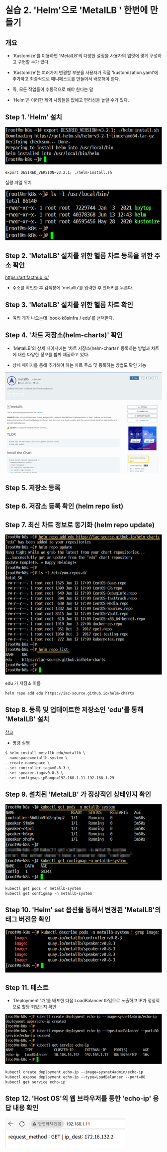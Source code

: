 # 실습 2. 'Helm'으로 'MetalLB ' 한번에 만들기

## 개요
- 'Kustomize'를 이용하면 'MetalLB'의 다양한 설정을 사용자의 입맛에 맞게 구성하고 구현할 수가 있다.

- 'Kustomize'는 여러가지 변경할 부분을 사용자가 직접 'kustomization.yaml'에 추가하고 최종적으로 매니페스트를 만들어서 배포해야 한다.

- 즉, 모든 작업들이 수동적으로 해야 한다는 말

- 'Helm'은 이러한 제약 사항들을 없애고 편리성을 높일 수가 있다.

## Step 1. 'Helm' 설치
![](./img/20250613.img/0013.png) 
```
export DESIRED_VERSION=v3.2.1; ./helm-install.sh
```

실행 파일 위치

![](./img/20250613.img/0014.png)

## Step 2. 'MetalLB' 설치를 위한 헬름 차트 등록을 위한 주소 확인
https://artifacthub.io/

- 주소를 확인한 후 검색창에 'metallb'를 입력한 후 엔터키를 누른다.

## Step 3. 'MetalLB' 설치를 위한 헬름 차트 확인
- 여러 개가 나오는데 'book-k8sinfra / edu'를 선택한다.


## Step 4. '차트 저장소(helm-charts)' 확인
- 'MetalLB'의 상세 페이지에는 '차트 저장소(helm-charts)' 등록하는 방법과 차트에 대한 다양한 정보를 함께 제공하고 있다.

- 상세 페이지를 통해 추가해야 하는 차트 주소 및 등록하는 방법도 확인 가능

![](./img/20250613.img/0015.png)


## Step 5. 저장소 등록
## Step 6. 저장소 등록 확인 (helm repo list)
## Step 7. 최신 차트 정보로 동기화 (helm repo update)

![](./img/20250613.img/0016.png)

edu 가 저장소 이름

```
helm repo add edu https://iac-source.github.io/helm-charts
```

## Step 8. 등록 및 업데이트한 저장소인 'edu'를 통해 'MetalLB' 설치

[참고](https://artifacthub.io/packages/helm/edu/metallb)
- 명령 실행

```
$ helm install metallb edu/metallb \
--namespace=metallb-system \
--create-namespace \
--set controller.tag=v0.8.3 \
--set speaker.tag=v0.8.3 \
--set configmap.ipRange=192.168.1.11-192.168.1.29 
```
## Step 9. 설치된 'MetalLB' 가 정상적인 상태인지 확인

![](./img/20250613.img/0017.png)
```
kubectl get pods -n metallb-system
kubectl get configmap -n metallb-system
```

## Step 10. 'Helm' set 옵션을 통해서 변경된 'MetalLB'의 태그 버전을 확인

![](./img/20250613.img/0018.png)

## Step 11. 테스트

- 'Deployment 1개'를 배포한 다음 LoadBalancer 타입으로 노출하고 IP가 정상적으로 할당 되었는지 확인 

![](./img/20250613.img/0019.png)

```
kubectl create deployment echo-ip --image=sysnet4admin/echo-ip
kubectl expose deployment echo-ip --type=LoadBalancer --port=80
kubectl get service echo-ip
```
## Step 12. 'Host OS'의 웹 브라우저를 통한 'echo-ip' 응답 내용 확인

![](./img/20250613.img/0020.png)


